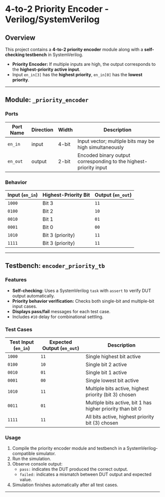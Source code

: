 
# 4-to-2 Priority Encoder - Verilog/SystemVerilog

## Overview
This project contains a **4-to-2 priority encoder** module along with a **self-checking testbench** in SystemVerilog.  

- **Priority Encoder:** If multiple inputs are high, the output corresponds to the **highest-priority active input**.  
- Input `en_in[3]` has the **highest priority**, `en_in[0]` has the **lowest priority**.

---

## Module: `_priority_encoder`

### Ports
| Port Name | Direction | Width | Description |
|-----------|----------|-------|-------------|
| `en_in`  | input    | 4-bit | Input vector; multiple bits may be high simultaneously |
| `en_out` | output   | 2-bit | Encoded binary output corresponding to the highest-priority input |

### Behavior
| Input (`en_in`) | Highest-Priority Bit | Output (`en_out`) |
|----------------|-------------------|-----------------|
| `1000`         | Bit 3             | `11`            |
| `0100`         | Bit 2             | `10`            |
| `0010`         | Bit 1             | `01`            |
| `0001`         | Bit 0             | `00`            |
| `1010`         | Bit 3 (priority) | `11`            |
| `1111`         | Bit 3 (priority) | `11`            |

---

## Testbench: `encoder_priority_tb`

### Features
- **Self-checking:** Uses a SystemVerilog `task` with `assert` to verify DUT output automatically.
- **Priority behavior verification:** Checks both single-bit and multiple-bit input cases.
- **Displays pass/fail** messages for each test case.
- Includes `#10` delay for combinational settling.

### Test Cases
| Test Input (`en_in`) | Expected Output (`en_out`) | Description |
|--------------------|---------------------------|-------------|
| `1000`             | `11`                      | Single highest bit active |
| `0100`             | `10`                      | Single bit 2 active |
| `0010`             | `01`                      | Single bit 1 active |
| `0001`             | `00`                      | Single lowest bit active |
| `1010`             | `11`                      | Multiple bits active, highest priority (bit 3) chosen |
| `0011`             | `01`                      | Multiple bits active, bit 1 has higher priority than bit 0 |
| `1111`             | `11`                      | All bits active, highest priority bit (3) chosen |

### Usage
1. Compile the priority encoder module and testbench in a SystemVerilog-compatible simulator.
2. Run the simulation.
3. Observe console output:
   - `pass:` indicates the DUT produced the correct output.
   - `failed:` indicates a mismatch between DUT output and expected value.
4. Simulation finishes automatically after all test cases.

---

